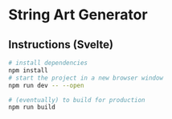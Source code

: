 
# String Art Generator


## Instructions (Svelte)

```bash
# install dependencies
npm install
# start the project in a new browser window
npm run dev -- --open

# (eventually) to build for production
npm run build
```